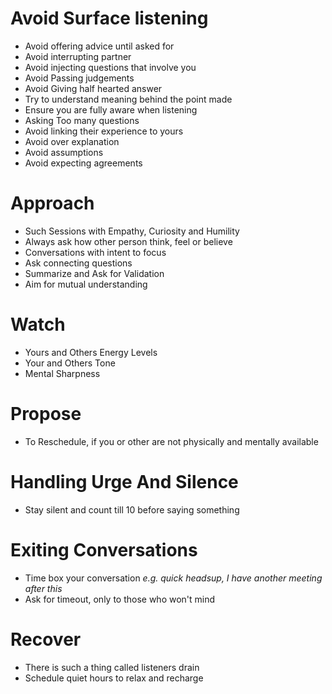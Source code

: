 # Avoid Surface listening 
- Avoid offering advice until asked for 
- Avoid interrupting partner
- Avoid injecting questions that involve you
- Avoid Passing judgements
- Avoid Giving half hearted answer
- Try to understand meaning behind the point made
- Ensure you are fully aware when listening
- Asking Too many questions
- Avoid linking their experience to yours
- Avoid over explanation
- Avoid assumptions
- Avoid expecting agreements

# Approach
- Such Sessions with Empathy, Curiosity and Humility
- Always ask how other person think, feel or believe
- Conversations with intent to focus
- Ask connecting questions
- Summarize and Ask for Validation
- Aim for mutual understanding

# Watch
- Yours and Others Energy Levels
- Your and Others Tone
- Mental Sharpness

# Propose
- To Reschedule, if you or other are not physically and mentally available

# Handling Urge And Silence
- Stay silent and count till 10 before saying something 

# Exiting Conversations
- Time box your conversation *e.g. quick headsup, I have another meeting after this*
- Ask for timeout, only to those who won't mind

# Recover
- There is such a thing called listeners drain
- Schedule quiet hours to relax and recharge